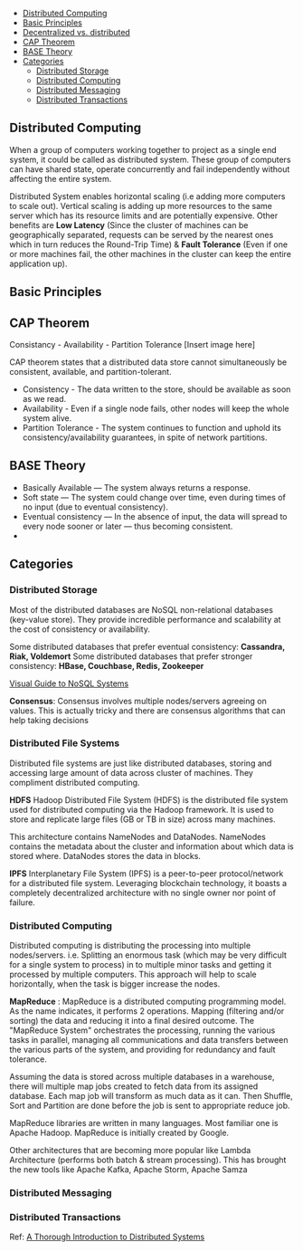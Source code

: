 - [Distributed Computing](#distributed-computing)
- [Basic Principles](#basic-principles)
- [Decentralized vs. distributed](#decentralized-vs-distributed)
- [CAP Theorem](#cap-theorem)
- [BASE Theory](#base-theory)
- [Categories](#categories)
  - [Distributed Storage](#distributed-storage)
  - [Distributed Computing](#distributed-computing-1)
  - [Distributed Messaging](#distributed-messaging)
  - [Distributed Transactions](#distributed-transactions)

## Distributed Computing
When a group of computers working together to project as a single end system, it could be called as distributed system. These group of computers can have shared state, operate concurrently and fail independently without affecting the entire system. 

Distributed System enables horizontal scaling (i.e adding more computers to scale out). Vertical scaling is adding up more resources to the same server which has its resource limits and are potentially expensive. Other benefits are **Low Latency** (Since the cluster of machines can be geographically separated, requests can be served by the nearest ones which in turn reduces the Round-Trip Time) & **Fault Tolerance** (Even if one or more machines fail, the other machines in the cluster can keep the entire application up).



## Basic Principles


## CAP Theorem
Consistancy - Availability - Partition Tolerance
[Insert image here]

CAP theorem states that a distributed data store cannot simultaneously be consistent, available, and partition-tolerant.

-  Consistency - The data written to the store, should be available as soon as we read.
-  Availability - Even if a single node fails, other nodes will keep the whole system alive.
-  Partition Tolerance - The system continues to function and uphold its consistency/availability guarantees, in spite of network partitions.

## BASE Theory
- Basically Available — The system always returns a response.
- Soft state — The system could change over time, even during times of no input (due to eventual consistency).
- Eventual consistency — In the absence of input, the data will spread to every node sooner or later — thus becoming consistent.
- 
## Categories

### Distributed Storage

Most of the distributed databases are NoSQL non-relational databases (key-value store). They provide incredible performance and scalability at the cost of consistency or availability.

Some distributed databases that prefer eventual consistency: **Cassandra, Riak, Voldemort**
Some distributed databases that prefer stronger consistency: **HBase, Couchbase, Redis, Zookeeper**

[Visual Guide to NoSQL Systems](https://blog.nahurst.com/visual-guide-to-nosql-systems)

**Consensus**:
Consensus involves multiple nodes/servers agreeing on values. This is actually tricky and there are consensus algorithms that can help taking decisions

### Distributed File Systems
Distributed file systems are just like distributed databases, storing and accessing large amount of data across cluster of machines. They compliment distributed computing.

**HDFS**
Hadoop Distributed File System (HDFS) is the distributed file system used for distributed computing via the Hadoop framework. It is used to store and replicate large files (GB or TB in size) across many machines.

This architecture contains NameNodes and DataNodes. NameNodes contains the metadata about the cluster and information about which data is stored where. DataNodes stores the data in blocks.

**IPFS**
Interplanetary File System (IPFS) is a peer-to-peer protocol/network for a distributed file system. Leveraging blockchain technology, it boasts a completely decentralized architecture with no single owner nor point of failure.

### Distributed Computing
Distributed computing is distributing the processing into multiple nodes/servers. i.e. Splitting an enormous task (which may be very difficult for a single system to process) in to multiple minor tasks and getting it processed by multiple computers. This approach will help to scale horizontally, when the task is bigger increase the nodes.

**MapReduce** :
MapReduce is a distributed computing programming model. As the name indicates, it performs 2 operations. Mapping (filtering and/or sorting) the data and reducing it into a final desired outcome. The "MapReduce System" orchestrates the processing, running the various tasks in parallel, managing all communications and data transfers between the various parts of the system, and providing for redundancy and fault tolerance.

Assuming the data is stored across multiple databases in a warehouse, there will multiple map jobs created to fetch data from its assigned database. Each map job will transform as much data as it can. Then Shuffle, Sort and Partition are done before the job is sent to appropriate reduce job.

MapReduce libraries are written in many languages. Most familiar one is Apache Hadoop. MapReduce is initially created by Google.

Other architectures that are becoming more popular like Lambda Architecture (performs both batch & stream processing). This has brought the new tools like Apache Kafka, Apache Storm, Apache Samza

### Distributed Messaging

### Distributed Transactions



Ref: [A Thorough Introduction to Distributed Systems](https://medium.com/better-programming/a-thorough-introduction-to-distributed-systems-3b91562c9b3c)